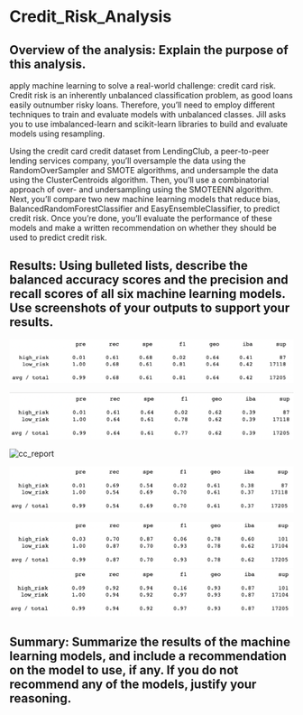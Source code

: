 # Credit_Risk_Analysis

## Overview of the analysis: Explain the purpose of this analysis.

apply machine learning to solve a real-world challenge: credit card risk.
Credit risk is an inherently unbalanced classification problem, as good loans easily outnumber risky loans. Therefore, you’ll need to employ different techniques to train and evaluate models with unbalanced classes. Jill asks you to use imbalanced-learn and scikit-learn libraries to build and evaluate models using resampling.

Using the credit card credit dataset from LendingClub, a peer-to-peer lending services company, you’ll oversample the data using the RandomOverSampler and SMOTE algorithms, and undersample the data using the ClusterCentroids algorithm. Then, you’ll use a combinatorial approach of over- and undersampling using the SMOTEENN algorithm. Next, you’ll compare two new machine learning models that reduce bias, BalancedRandomForestClassifier and EasyEnsembleClassifier, to predict credit risk. Once you’re done, you’ll evaluate the performance of these models and make a written recommendation on whether they should be used to predict credit risk.

## Results: Using bulleted lists, describe the balanced accuracy scores and the precision and recall scores of all six machine learning models. Use screenshots of your outputs to support your results.



![ros_report](ros_report.png)

![smote_report](smote_report.png)

![cc_report](cc.png)

![smoteenn_report](smoteenn_report.png)


![brf_report](brf_report.png)
![eec_report](eec_report.png)

## Summary: Summarize the results of the machine learning models, and include a recommendation on the model to use, if any. If you do not recommend any of the models, justify your reasoning.
